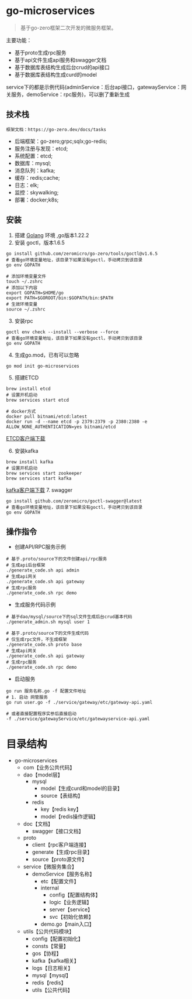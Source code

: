 # go-microservices

> 基于go-zero框架二次开发的微服务框架。

主要功能：
+ 基于proto生成rpc服务
+ 基于api文件生成api服务和swagger文档
+ 基于数据库表结构生成后台crud的api接口
+ 基于数据库表结构生成curd的model

service下的都是示例代码(adminService：后台api接口，gatewayService：网关服务，demoService：rpc服务)，可以删了重新生成
## 技术栈
    框架文档：https://go-zero.dev/docs/tasks

+ 后端框架：go-zero;grpc;sqlx;go-redis;
+ 服务注册与发现：etcd;
+ 系统配置：etcd;
+ 数据库：mysql;
+ 消息队列：kafka;
+ 缓存：redis;cache;
+ 日志：elk;
+ 监控：skywalking;
+ 部署：docker;k8s;

## 安装

1. 搭建 [Golang](https://golang.google.cn/) 环境 ,go版本1.22.2
2. 安装 goctl，版本1.6.5
  ```shell
go install github.com/zeromicro/go-zero/tools/goctl@v1.6.5 
# 查看go环境变量地址，该目录下如果没有goctl，手动拷贝到该目录
go env GOPATH

# 添加环境变量文件
touch ~/.zshrc
# 添加以下内容
export GOPATH=$HOME/go
export PATH=$GOROOT/bin:$GOPATH/bin:$PATH
# 生效环境变量
source ~/.zshrc
```

3. 安装rpc
```shell
goctl env check --install --verbose --force 
# 查看go环境变量地址，该目录下如果没有goctl，手动拷贝到该目录
go env GOPATH
```

4. 生成go.mod，已有可以忽略
```shell
go mod init go-microservices
```

5. 搭建ETCD
```shell
brew install etcd
# 设置开机启动
brew services start etcd

# docker方式
docker pull bitnami/etcd:latest
docker run -d --name etcd -p 2379:2379 -p 2380:2380 -e ALLOW_NONE_AUTHENTICATION=yes bitnami/etcd
```
[ETCD客户端下载](https://github.com/workpieces/etcdwp/releases)

6. 安装kafka
```shell
brew install kafka
# 设置开机启动
brew services start zookeeper
brew services start kafka
```
[kafka客户端下载](https://www.kafkatool.com/download.html)
7. swagger
```shell
go install github.com/zeromicro/goctl-swagger@latest
# 查看go环境变量地址，该目录下如果没有goctl，手动拷贝到该目录
go env GOPATH
```

## 操作指令

+ 创建API/RPC服务示例

```shell
# 基于.proto/source下的文件创建api/rpc服务
# 生成api后台框架
./generate_code.sh api admin
# 生成api网关
./generate_code.sh api gateway
# 生成rpc服务
./generate_code.sh rpc demo
```

+ 生成服务代码示例

```shell
# 基于dao/mysql/source下的sql文件生成后台crud基本代码
./generate_admin.sh mysql user 1

# 基于.proto/source下的文件生成代码
# 仅生成rpc文件，不生成框架
./generate_code.sh proto base
# 生成api网关
./generate_code.sh api gateway
# 生成rpc服务
./generate_code.sh rpc demo
```

+ 启动服务

```shell
go run 服务名称.go -f 配置文件地址
# 1. 启动 网管服务
go run user.go -f ./service/gateway/etc/gateway-api.yaml

# 或者直接配置程序实参后直接启动
-f ./service/gatewayService/etc/gatewayservice-api.yaml
```

# 目录结构

- go-microservices
  - com【业务公共代码】 
  - dao【model层】
    - mysql
      - model【生成curd和model的目录】
      - source【表结构】
    - redis
      - key【redis key】
      - model【redis操作逻辑】
  - doc【文档】
    - swagger【接口文档】
  - proto
    - client【rpc客户端连接】
    - generate【生成rpc目录】
    - source【proto源文件】
  - service【微服务集合】
    - demoService【服务名称】
      - etc【配置文件】
      - internal
        - config【配置结构体】
        - logic【业务逻辑】
        - server【service】
        - svc【初始化依赖】
      - demo.go【main入口】
  - utils【公共代码模块】
    - config【配置初始化】
    - consts【常量】
    - gos【协程】
    - kafka【kafka相关】
    - logs【日志相关】
    - mysql【mysql】
    - redis【redis】
    - utils【公共代码】